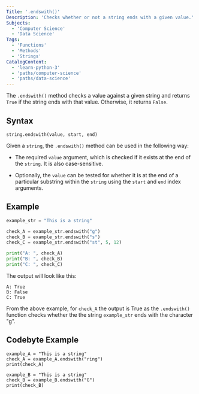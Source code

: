 ```yaml
---
Title: '.endswith()'
Description: 'Checks whether or not a string ends with a given value.'
Subjects:
  - 'Computer Science'
  - 'Data Science'
Tags:
  - 'Functions'
  - 'Methods'
  - 'Strings'
CatalogContent:
  - 'learn-python-3'
  - 'paths/computer-science'
  - 'paths/data-science'
---
```


The `.endswith()` method checks a value against a given string and returns `True` if the string ends with that value. Otherwise, it returns `False`.

## Syntax

```pseudo
string.endswith(value, start, end)
```

Given a `string`, the `.endswith()` method can be used in the following way:

- The required `value` argument, which is checked if it exists at the end of the `string`. It is also case-sensitive.

- Optionally, the `value` can be tested for whether it is at the end of a particular substring within the `string` using the `start` and `end` index arguments.

## Example

```py
example_str = "This is a string"

check_A = example_str.endswith("g")
check_B = example_str.endswith("s")
check_C = example_str.endswith("st", 5, 12)

print("A: ", check_A)
print("B: ", check_B)
print("C: ", check_C)
```

The output will look like this:

```shell
A: True
B: False
C: True
```

From the above example, for `check_A` the output is True as the `.endswith()` function checks whether the the string `example_str` ends with the character "g".

## Codebyte Example

```codebyte/python
example_A = "This is a string"
check_A = example_A.endswith("ring")
print(check_A)

example_B = "This is a string"
check_B = example_B.endswith("G")
print(check_B)
```
